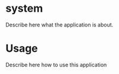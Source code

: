 system
======

Describe here what the application is about.

Usage
=====

Describe here how to use this application

